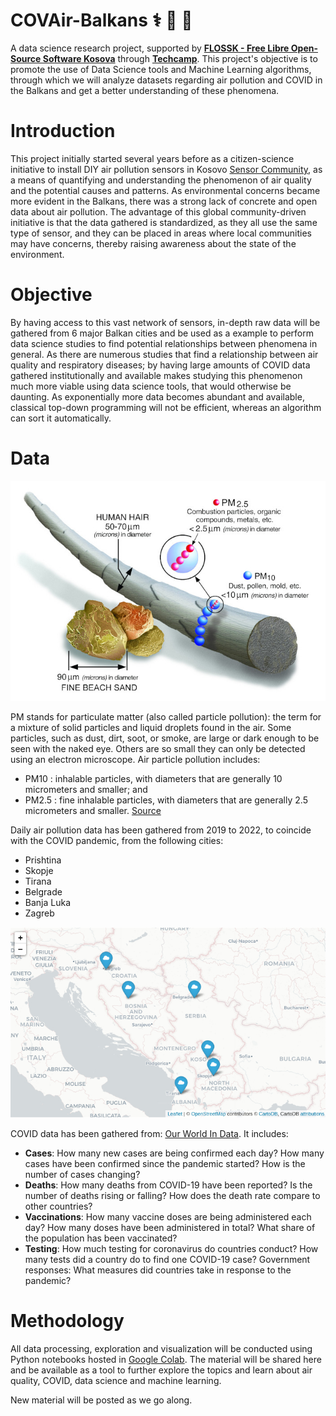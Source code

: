 # COVAir-Balkans :medical_symbol: :mag_right: :closed_book:
A data science research project, supported by [**FLOSSK - Free Libre Open-Source Software Kosova**](https://flossk.org/) through [**Techcamp**](https://techcamp.america.gov/about/). This project's objective is to promote the use of Data Science tools and Machine Learning algorithms, through which we will analyze datasets regarding air pollution and COVID in the Balkans and get a better understanding of these phenomena. 

# Introduction
This project initially started several years before as a citizen-science initiative to install DIY air pollution sensors in Kosovo [Sensor Community](https://sensor.community), as a means of quantifying and understanding the phenomenon of air quality and the potential causes and patterns. As environmental concerns became more evident in the Balkans, there was a strong lack of concrete and open data about air pollution. The advantage of this global community-driven initiative is that the data gathered is standardized, as they all use the same type of sensor, and they can be placed in areas where local communities may have concerns, thereby raising awareness about the state of the environment.

# Objective
By having access to this vast network of sensors, in-depth raw data will be gathered from 6 major Balkan cities and be used as a example to perform data science studies to find potential relationships between phenomena in general. As there are numerous studies that find a relationship between air quality and respiratory diseases; by having large amounts of COVID data gathered institutionally and available makes studying this phenomenon much more viable using data science tools, that would otherwise be daunting. As exponentially more data becomes abundant and available, classical top-down programming will not be efficient, whereas an algorithm can sort it automatically.

# Data
![airbalkans](https://github.com/sepse/COVAir-Balkans/blob/main/Graphics/pmgraphic.jpg)

PM stands for particulate matter (also called particle pollution): the term for a mixture of solid particles and liquid droplets found in the air. Some particles, such as dust, dirt, soot, or smoke, are large or dark enough to be seen with the naked eye. Others are so small they can only be detected using an electron microscope. Air particle pollution includes:

- PM10 : inhalable particles, with diameters that are generally 10 micrometers and smaller; and
- PM2.5 : fine inhalable particles, with diameters that are generally 2.5 micrometers and smaller. [Source](https://www.epa.gov/pm-pollution/particulate-matter-pm-basics)

Daily air pollution data has been gathered from 2019 to 2022, to coincide with the COVID pandemic, from the following cities: 

* Prishtina 
* Skopje
* Tirana
* Belgrade
* Banja Luka
* Zagreb 

![airbalkans](https://github.com/sepse/COVAir-Balkans/blob/main/Graphics/airbalkans.jpg)

COVID data has been gathered from: [Our World In Data](https://ourworldindata.org/coronavirus). It includes:

- **Cases**: How many new cases are being confirmed each day? How many cases have been confirmed since the pandemic started? How is the number of cases changing?
- **Deaths**: How many deaths from COVID-19 have been reported? Is the number of deaths rising or falling? How does the death rate compare to other countries?
- **Vaccinations**: How many vaccine doses are being administered each day? How many doses have been administered in total? What share of the population has been vaccinated?
- **Testing**: How much testing for coronavirus do countries conduct? How many tests did a country do to find one COVID-19 case?
Government responses: What measures did countries take in response to the pandemic?

# Methodology
All data processing, exploration and visualization will be conducted using Python notebooks hosted in [Google Colab](https://colab.research.google.com/). The material will be shared here and be available as a tool to further explore the topics and learn about air quality, COVID, data science and machine learning.

New material will be posted as we go along.
